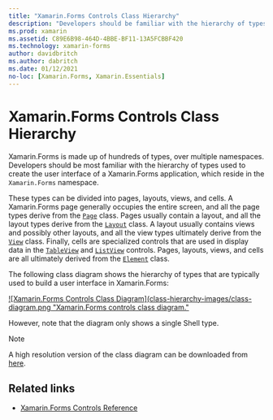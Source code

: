 ```yaml
---
title: "Xamarin.Forms Controls Class Hierarchy"
description: "Developers should be familiar with the hierarchy of types used to create the user interface of a Xamarin.Forms application."
ms.prod: xamarin
ms.assetid: C89E6B98-464D-4BBE-BF11-13A5FCBBF420
ms.technology: xamarin-forms
author: davidbritch
ms.author: dabritch
ms.date: 01/12/2021
no-loc: [Xamarin.Forms, Xamarin.Essentials]
---
```


# Xamarin.Forms Controls Class Hierarchy

Xamarin.Forms is made up of hundreds of types, over multiple namespaces. Developers should be most familiar with the hierarchy of types used to create the user interface of a Xamarin.Forms application, which reside in the `Xamarin.Forms` namespace.

These types can be divided into pages, layouts, views, and cells. A Xamarin.Forms page generally occupies the entire screen, and all the page types derive from the [`Page`](xref:Xamarin.Forms.Page) class. Pages usually contain a layout, and all the layout types derive from the [`Layout`](xref:Xamarin.Forms.Layout) class. A layout usually contains views and possibly other layouts, and all the view types ultimately derive from the [`View`](xref:Xamarin.Forms.View) class. Finally, cells are specialized controls that are used in display data in the [`TableView`](xref:Xamarin.Forms.TableView) and [`ListView`](xref:Xamarin.Forms.ListView) controls. Pages, layouts, views, and cells are all ultimately derived from the [`Element`](xref:Xamarin.Forms.Element) class.

The following class diagram shows the hierarchy of types that are typically used to build a user interface in Xamarin.Forms:

[![Xamarin.Forms Controls Class Diagram](class-hierarchy-images/class-diagram.png "Xamarin.Forms controls class diagram."](class-hierarchy-images/class-diagram-large.png#lightbox "Xamarin.Forms controls class diagram")

However, note that the diagram only shows a single Shell type.

> [!NOTE]
> A high resolution version of the class diagram can be downloaded from [here](class-hierarchy-images/class-diagram-high-resolution.png).

## Related links

- [Xamarin.Forms Controls Reference](~/xamarin-forms/user-interface/controls/index.md)
